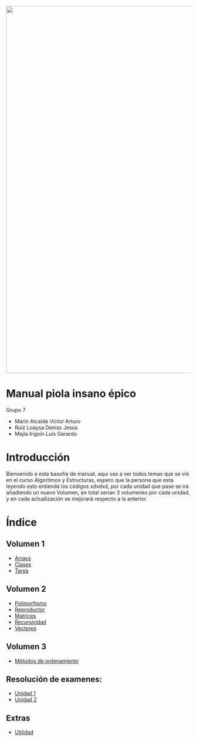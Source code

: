 <img src="https://i.imgur.com/6G6cJ4l.png" width="1000">

# Manual piola insano épico
Grupo 7
* Marín Alcalde Víctor Arturo 
* Ruíz Loaysa Deniss Jesús
* Mejía Irigoín Luis Gerardo
# Introducción
Bienvenido a esta basofia de manual, aquí vas a ver todos temas que se vió en el curso Algoritmos y Estructuras, espero que la persona que esta leyendo esto entienda los códigos xdxdxd, por cada unidad que pase se irá añadiendo un nuevo Volumen, en total serían 3 volumenes por cada unidad, y en cada actualización se mejorará respecto a la anterior.

# Índice
## Volumen 1
* [Arrays](Volume_1/Arrays.md)
* [Clases](Volume_1/Clases.md)
* [Tarea](Volume_1/Tarea.md)


## Volumen 2
* [Polimorfismo](Volume_2/Polimorfismo.md)
* [Reproductor](Volume_2/Recursividad.md)
* [Matrices](Volume_2/ArraysVol2.md)
* [Recursividad](Volume_2/Recursividad.md)
* [Vectores](<Volume_2/Matrices Y Vectores.md>)

## Volumen 3
* [Métodos de ordenamiento](<Volume_3/Métodos de ordenamiento.md>)

## Resolución de examenes:
* [Unidad 1](Evaluation/Unidad1.md)
* [Unidad 2](Evaluation/Unidad2.md)

## Extras
* [Utilidad](Extras.md)
